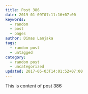 ```yaml
---
title: Post 386
date: 2019-01-09T07:11:16+07:00
keywords:
  - random
  - post
  - pages
author: Dimas Lanjaka
tags:
  - random post
  - untagged
category:
  - random post
  - uncategorized
updated: 2017-05-03T14:01:52+07:00
---
```

This is content of post 386